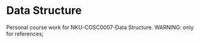 # Data Structure
Personal course work for NKU-COSC0007-Data Structure. WARNING: only for references;


